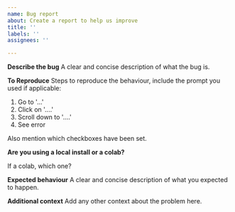 ```yaml
---
name: Bug report
about: Create a report to help us improve
title: ''
labels: ''
assignees: ''

---
```


**Describe the bug**
A clear and concise description of what the bug is.

**To Reproduce**
Steps to reproduce the behaviour, include the prompt you used if applicable:
1. Go to '...'
2. Click on '....'
3. Scroll down to '....'
4. See error

Also mention which checkboxes have been set.

**Are you using a local install or a colab?**

If a colab, which one?

**Expected behaviour**
A clear and concise description of what you expected to happen.

**Additional context**
Add any other context about the problem here.
